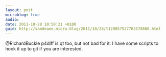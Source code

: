 ```yaml
---
layout: post
microblog: true
audio: 
date: 2011-10-28 10:50:21 +0100
guid: http://samdeane.micro.blog/2011/10/28/t129857527763578880.html
---
```

@RichardBuckle p4diff is qt too, but not bad for it. I have some scripts to hook it up to git if you are interested.

